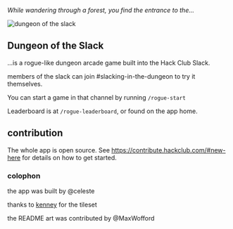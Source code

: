 _While wandering through a forest, you find the entrance to the..._

![dungeon of the slack](https://cloud-9adijwjyk-hack-club-bot.vercel.app/0untitled_artwork_4.png)

## Dungeon of the Slack

...is a rogue-like dungeon arcade game built into the Hack Club Slack.

members of the slack can join #slacking-in-the-dungeon to try it themselves.

You can start a game in that channel by running `/rogue-start`

Leaderboard is at `/rogue-leaderboard`, or found on the app home.

## contribution

The whole app is open source. See https://contribute.hackclub.com/#new-here for details on how to get started.

### colophon

the app was built by @celeste

thanks to [kenney](https://kenney.nl/assets/micro-roguelike) for the tileset

the README art was contributed by @MaxWofford
